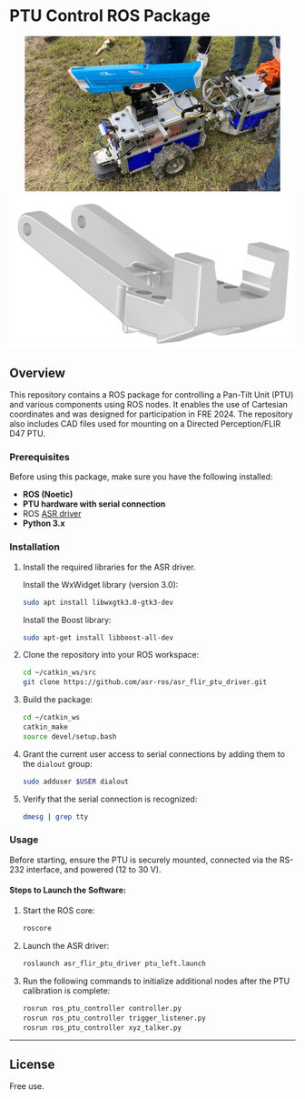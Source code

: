 # PTU Control ROS Package

<p align="center">
    <a href="images/fre_aufbau.JPG">
        <img src="images/fre_aufbau.JPG" alt="PTU Controller Image" width="450"/>
    </a>
    <a href="images/Spritzenhalter_720.png">
        <img src="images/Spritzenhalter_720.png" alt="Spritzenhalter Image" width="508"/>
    </a>
</p>


## Overview

This repository contains a ROS package for controlling a Pan-Tilt Unit (PTU) and various components using ROS nodes. It enables the use of Cartesian coordinates and was designed for participation in FRE 2024. The repository also includes CAD files used for mounting on a Directed Perception/FLIR D47 PTU.

### Prerequisites

Before using this package, make sure you have the following installed:

- **ROS (Noetic)**
- **PTU hardware with serial connection**
- ROS <a href="https://wiki.ros.org/asr_flir_ptu_driver">ASR driver</a>
- **Python 3.x**

### Installation

1. Install the required libraries for the ASR driver.

    Install the WxWidget library (version 3.0):
    ```bash
    sudo apt install libwxgtk3.0-gtk3-dev
    ```

    Install the Boost library:
    ```bash
    sudo apt-get install libboost-all-dev
    ```

2. Clone the repository into your ROS workspace:
    ```bash
    cd ~/catkin_ws/src
    git clone https://github.com/asr-ros/asr_flir_ptu_driver.git
    ```

3. Build the package:
    ```bash
    cd ~/catkin_ws
    catkin_make
    source devel/setup.bash
    ```

4. Grant the current user access to serial connections by adding them to the `dialout` group:
    ```bash
    sudo adduser $USER dialout
    ```

5. Verify that the serial connection is recognized:
    ```bash
    dmesg | grep tty
    ```

### Usage

Before starting, ensure the PTU is securely mounted, connected via the RS-232 interface, and powered (12 to 30 V).

#### Steps to Launch the Software:

1. Start the ROS core:
    ```bash
    roscore
    ```

2. Launch the ASR driver:
    ```bash
    roslaunch asr_flir_ptu_driver ptu_left.launch
    ```

3. Run the following commands to initialize additional nodes after the PTU calibration is complete:
    ```bash
    rosrun ros_ptu_controller controller.py
    rosrun ros_ptu_controller trigger_listener.py
    rosrun ros_ptu_controller xyz_talker.py
    ```

---

## License

Free use.
